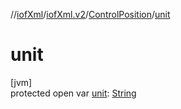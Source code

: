 //[iofXml](../../../index.md)/[iofXml.v2](../index.md)/[ControlPosition](index.md)/[unit](unit.md)

# unit

[jvm]\
protected open var [unit](unit.md): [String](https://docs.oracle.com/javase/8/docs/api/java/lang/String.html)
